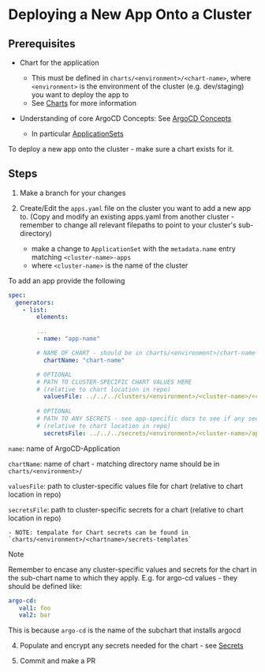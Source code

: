 # Deploying a New App Onto a Cluster

## Prerequisites 

- Chart for the application
  - This must be defined in `charts/<environment>/<chart-name>`, where `<environment>` is the environment of the cluster (e.g. dev/staging) you want to deploy the app to
  - See [Charts](charts.md) for more information


- Understanding of core ArgoCD Concepts: See [ArgoCD Concepts](https://argo-cd.readthedocs.io/en/stable/core_concepts/)
  - In particular [ApplicationSets](https://argo-cd.readthedocs.io/en/stable/operator-manual/applicationset/applicationset-specification/) 

To deploy a new app onto the cluster - make sure a chart exists for it.  

## Steps

1. Make a branch for your changes

2. Create/Edit the `apps.yaml` file on the cluster you want to add a new app to. (Copy and modify an existing apps.yaml from another cluster - remember to change all relevant filepaths to point to your cluster's sub-directory) 
   - make a change to `ApplicationSet` with the `metadata.name` entry matching `<cluster-name>-apps` 
   - where `<cluster-name>` is the name of the cluster

To add an app provide the following

```yaml
spec:
  generators:
    - list:
        elements:

        ...
        - name: "app-name" 

        # NAME OF CHART - should be in charts/<environment>/chart-name
          chartName: "chart-name" 

        # OPTIONAL
        # PATH TO CLUSTER-SPECIFIC CHART VALUES HERE
        # (relative to chart location in repo)
          valuesFile: ../../../clusters/<environment>/<cluster-name>/<cluster-values-file>.yaml
        
        # OPTIONAL
        # PATH TO ANY SECRETS - see app-specific docs to see if any secrets are needed
        # (relative to chart location in repo)
          secretsFile: ../../../secrets/<environment>/<cluster-name>/apps/<secrets-file>.yaml

```

`name`: name of ArgoCD-Application

`chartName`: name of chart - matching directory name should be in `charts/<environment>/`

`valuesFile`: path to cluster-specific values file for chart (relative to chart location in repo)

`secretsFile`: path to cluster-specific secrets for a chart (relative to chart location in repo)
    
    - NOTE: tempalate for Chart secrets can be found in `charts/<environment>/<chartname>/secrets-templates`

> [!NOTE]
> Remember to encase any cluster-specific values and secrets for the chart in the sub-chart name to which they apply. E.g. for argo-cd values - they should be defined like: 

```yaml
argo-cd:
   val1: foo
   val2: bar
```

This is because `argo-cd` is the name of the subchart that installs argocd

4. Populate and encrypt any secrets needed for the chart - see [Secrets](./secrets.md) 

5. Commit and make a PR